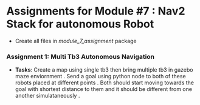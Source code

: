 # Assignments for Module #7 : Nav2 Stack for autonomous Robot
- Create all files in *module_7_assignment* package
### Assignment 1: Multi Tb3 Autonomous Navigation
- **Tasks**:
Create a map using single tb3 then bring multiple tb3 in gazebo maze enviornment . Send a goal using python node to both of these robots placed at different points . Both should start moving towards the goal with shortest distance to them and it should be different from one another simulataneously .